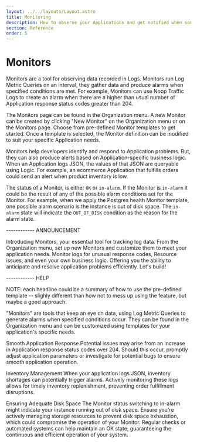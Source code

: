```yaml
---
layout: ../../layouts/Layout.astro
title: Monitoring
description: How to observe your Applications and get notified when something is in alarm.
section: Reference
order: 5
---
```


# Monitors

Monitors are a tool for observing data recorded in Logs. Monitors run Log Metric Queries on an interval, they gather data and produce alarms when specified conditions are met. For example, Monitors can use Noop Traffic Logs to create an alarm when there are a higher than usual number of Application response status codes greater than 204.

The Monitors page can be found in the Organization menu. A new Monitor can be created by clicking "New Monitor" on the Organization menu or on the Monitors page. Choose from pre-defined Monitor templates to get started. Once a template is selected, the Monitor definition can be modified to suit your specific Application needs.

Monitors help developers identify and respond to Application problems. But, they can also produce alerts based on Application-specific business logic. When an Application logs JSON, the values of that JSON are queryable using Logic. For example, an ecommerce Application that fulfills orders could send an alert when product inventory is low.

The status of a Monitor, is either `OK` or `in-alarm`. If the Monitor is `in-alarm` it could be the result of any of the possible alarm conditions set for the Monitor. For example, when we apply the Postgres health Monitor template, one possible alarm scenario is the instance is out of disk space. The `in-alarm` state will indicate the `OUT_OF_DISK` condition as the reason for the alarm state.

------------ ANNOUNCEMENT

Introducing Monitors, your essential tool for tracking log data. From the Organization menu, set up new Monitors and customize them to meet your application needs. Monitor logs for unusual response codes, Resource issues, and even your own business logic. Offering you the ability to anticipate and resolve application problems efficiently. Let's build!

------------ HELP

NOTE: each headline could be a summary of how to use the pre-defined template -- slighly different than how not to mess up using the feature, but maybe a good approach.

"Monitors" are tools that keep an eye on data, using Log Metric Queries to generate alarms when specified conditions occur. They can be found in the Organization menu and can be customized using templates for your application's specific needs.

Smooth Application Response
Potential issues may arise from an increase in Application response status codes over 204. Should this occur, promptly adjust application parameters or investigate for potential bugs to ensure smooth application operation.

Inventory Management
When your application logs JSON, inventory shortages can potentially trigger alarms. Actively monitoring these logs allows for timely inventory replenishment, preventing order fulfillment disruptions.

Ensuring Adequate Disk Space
The Monitor status switching to in-alarm might indicate your instance running out of disk space. Ensure you're actively managing storage resources to prevent disk space exhaustion, which could compromise the operation of your Monitor. Regular checks or automated systems can help maintain an OK state, guaranteeing the continuous and efficient operation of your system.
